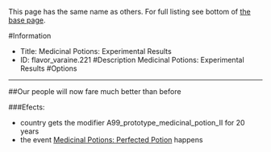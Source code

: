 This page has the same name as others. For full listing see bottom of [the base page](medicinal_potions_experimental_results.md).

#Information
 - Title: Medicinal Potions: Experimental Results
 - ID: flavor_varaine.221
#Description
Medicinal Potions: Experimental Results
#Options

___
##Our people will now fare much better than before

###Efects:<ul><li>country gets the modifier A99_prototype_medicinal_potion_II for 20 years</li><li>the event [Medicinal Potions: Perfected Potion](../events/medicinal_potions_perfected_potion.md) happens</li></ul>
